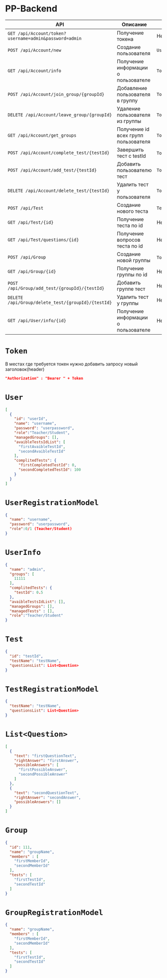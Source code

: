 # PP-Backend
| **API**                                                | **Описание**                         | **Текст запроса**                | **Текст ответа**    |
|--------------------------------------------------------|--------------------------------------|----------------------------------|---------------------|
| `GET /api/Account/token?username=admin&password=admin` | Получение токена                     | Нет                              | `Token`             |
| `POST /api/Account/new`                                | Создание пользователя                | `UserRegistrationModel`          | Нет                 |
| `GET /api/Account/info`                                | Получение информации о пользователе  | `Token`                          | `UserInfo`          |
| `POST /api/Account/join_group/{groupId}`               | Добавление  пользователя в группу    | `Token`                          | Нет                 |
| `DELETE /api/Account/leave_group/{groupId}`            | Удаление пользователя из группы      | `Token`                          | Нет                 |
| `GET /api/Account/get_groups`                          | Получение id всех групп пользователя | `Token`                          | `List<int>`         |
| `POST /api/Account/complete_test/{testId}`             | Завершить тест с testId              | `Token`,`List<string>`           | Нет                 |
| `POST /api/Account/add_test/{testId}`                  | Добавить пользователю тест           | `Token`                          | Нет                 |
| `DELETE /api/Account/delete_test/{testId}`             | Удалить тест у  пользователя         | `Token`                          | Нет                 |
| `POST /api/Test`                                       | Создание нового теста                | `TestRegistrationModel`          | Нет                 |
| `GET /api/Test/{id}`                                   | Получение теста по id                | Нет                              | `Test`              |
| `GET /api/Test/questions/{id}`                         | Получение вопросов теста по id       | Нет                              | `List<Question>`    |
| `POST /api/Group`                                      | Создание новой группы                | `Token`,`GroupRegistrationModel` | Id созданной группы |
| `GET /api/Group/{id}`                                  | Получение группы по id               | Нет                              | `Group`             |
| `POST /api/Group/add_test/{groupId}/{testId}`          | Добавить группе тест                 | Нет                              | Нет                 |
| `DELETE /api/Group/delete_test/{groupId}/{testId}`     | Удалить тест у группы                | Нет                              | Нет                 |
| `GET /api/User/info/{id}`                              | Получение информации о пользователе  | Нет                              | `UserInfo`          |


# `Token`
В местах где требуется токен нужно добавить запросу новый заголовок(header)
```json
"Authorization" : "Bearer " + Token
```

# `User`
```json
[
  {
    "id": "userId",
    "name": "username",
    "password": "userpassword",
    "role":"Teacher/Student",
    "managedGroups": [],
    "avaibleTestsIdList": [
      "firstAvaibleTestId",
      "secondAvaibleTestId"
    ],
    "complitedTests": {
      "firstCompletedTestId": 0,
      "secondCompletedTestId": 100
    }
  }
]
```

# `UserRegistrationModel`
```json
{
  "name": "username",
  "password": "userpassword",
  "role":0/1 (Teacher/Student)
}
```

# `UserInfo`
```json
{
  "name": "admin",
  "groups": [
    11111
  ],
  "complitedTests": {
    "testId": 0.5
  },
  "avaibleTestsIdList": [],
  "managedGroups": [],
  "managedTests" : [],
  "role":"Teacher/Student"
}
```

# `Test`
```json
{
  "id": "testId",
  "testName": "testName",
  "questionsList": List<Question>
}
```

# `TestRegistrationModel`
```json
{
  "testName": "testName",
  "questionsList": List<Question>
}
```

# `List<Question>`
```json
[
  {
    "text": "firstQuestionText",
    "rightAnswer": "firstAnswer",
    "possibleAnswers": [
      "firstPossibleAnswer",
      "secondPossibleAnswer"
    ]
  },
  {
    "text": "secondQuestionText",
    "rightAnswer": "secondAnswer",
    "possibleAnswers": []
  }
]
```

# `Group`
```json
{
  "id": 111,
  "name": "groupName",
  "members" : [
    "firstMemberId",
    "secondMemberId"
  ],
  "tests": [
    "firstTestId",
    "secondTestId"
  ]
}
```

# `GroupRegistrationModel`
```json
{
  "name": "groupName",
  "members" : [
    "firstMemberId",
    "secondMemberId"
  ],
  "tests": [
    "firstTestId",
    "secondTestId"
  ]
}
```